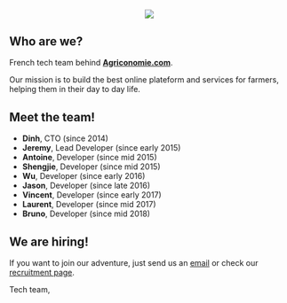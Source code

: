 <h4 align="center">
  <img src="https://www.agriconomie.com/assets/images/front/content/logo-agriconomie.png">
</h4>

## Who are we?

French tech team behind **[Agriconomie.com](https://www.agriconomie.com)**.

Our mission is to build the best online plateform and services for farmers, helping them in their day to day life.

## Meet the team!

- **Dinh**, CTO (since 2014)
- **Jeremy**, Lead Developer (since early 2015)
- **Antoine**, Developer (since mid 2015)
- **Shengjie**, Developer (since mid 2015)
- **Wu**, Developer (since early 2016)
- **Jason**, Developer (since late 2016)
- **Vincent**, Developer (since early 2017)
- **Laurent**, Developer (since mid 2017)
- **Bruno**, Developer (since mid 2018)

## We are hiring!

If you want to join our adventure, just send us an [email](mailto:tech+agrico@agriconomie.com) or check our [recruitment page](https://www.agriconomie.com/recrutement).

Tech team,
